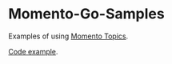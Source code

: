 # Momento-Go-Samples

Examples of using [Momento Topics](https://docs.momentohq.com/develop/api-reference/topics).

[Code example](./topics-example.go).